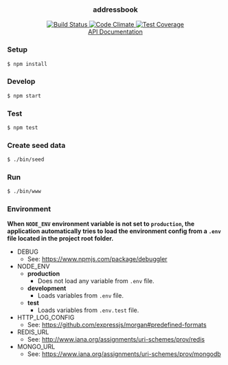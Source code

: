 <p align="center">
  <h3 align="center">addressbook</h3>

  <p align="center">
   <a href="https://circleci.com/gh/rodrigogs/addressbook">
    <img src="https://circleci.com/gh/rodrigogs/addressbook.svg" alt="Build Status">
   </a>

   <a href="https://codeclimate.com/github/rodrigogs/addressbook">
    <img src="https://codeclimate.com/github/rodrigogs/addressbook/badges/gpa.svg" alt="Code Climate">
   </a>

   <a href="https://codeclimate.com/github/rodrigogs/addressbook/coverage">
    <img src="https://codeclimate.com/github/rodrigogs/addressbook/badges/coverage.svg" alt="Test Coverage">
   </a>
   
   <br>
   <a href="https://addressbook-.herokuapp.com/docs">
    API Documentation
   </a>
  </p>
</p>

### Setup
```bash
$ npm install
```

### Develop
```bash
$ npm start
```

### Test
```bash
$ npm test
```

### Create seed data
```bash
$ ./bin/seed
```

### Run
```bash
$ ./bin/www
```

### Environment
**When `NODE_ENV` environment variable is not set to `production`, the application automatically tries to load the environment config from a `.env` file located in the project root folder.**
* DEBUG
  - See: https://www.npmjs.com/package/debuggler
* NODE_ENV
  - **production**
    - Does not load any variable from `.env` file.
  - **development**
    - Loads variables from `.env` file.
  - **test**
    - Loads variables from `.env.test` file.
* HTTP_LOG_CONFIG
  - See: https://github.com/expressjs/morgan#predefined-formats
* REDIS_URL
  - See: http://www.iana.org/assignments/uri-schemes/prov/redis
* MONGO_URL
  - See: https://www.iana.org/assignments/uri-schemes/prov/mongodb
